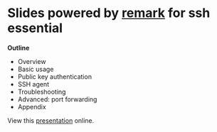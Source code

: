 # Slides powered by [remark](https://github.com/gnab/remark) for ssh essential

**Outline**

- Overview
- Basic usage
- Public key authentication
- SSH agent
- Troubleshooting
- Advanced: port forwarding
- Appendix

View this [presentation](http://ymattw.github.com/ssh-essential) online.
